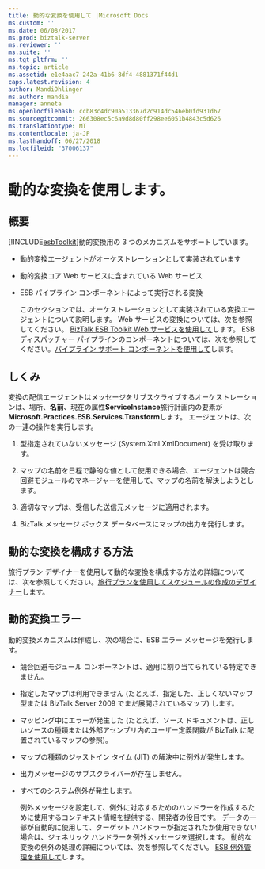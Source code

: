 ```yaml
---
title: 動的な変換を使用して |Microsoft Docs
ms.custom: ''
ms.date: 06/08/2017
ms.prod: biztalk-server
ms.reviewer: ''
ms.suite: ''
ms.tgt_pltfrm: ''
ms.topic: article
ms.assetid: e1e4aac7-242a-41b6-8df4-4881371f44d1
caps.latest.revision: 4
author: MandiOhlinger
ms.author: mandia
manager: anneta
ms.openlocfilehash: ccb83c4dc90a513367d2c914dc546eb0fd931d67
ms.sourcegitcommit: 266308ec5c6a9d8d80ff298ee6051b4843c5d626
ms.translationtype: MT
ms.contentlocale: ja-JP
ms.lasthandoff: 06/27/2018
ms.locfileid: "37006137"
---
```

# <a name="using-dynamic-transformation"></a>動的な変換を使用します。
## <a name="overview"></a>概要  
 [!INCLUDE[esbToolkit](../includes/esbtoolkit-md.md)]動的変換用の 3 つのメカニズムをサポートしています。  
  
- 動的変換エージェントがオーケストレーションとして実装されています  
  
- 動的変換コア Web サービスに含まれている Web サービス  
  
- ESB パイプライン コンポーネントによって実行される変換  
  
  このセクションでは、オーケストレーションとして実装されている変換エージェントについて説明します。 Web サービスの変換については、次を参照してください。 [BizTalk ESB Toolkit Web サービスを使用して](../esb-toolkit/using-the-biztalk-esb-toolkit-web-services.md)します。 ESB ディスパッチャー パイプラインのコンポーネントについては、次を参照してください。[パイプライン サポート コンポーネントを使用して](../esb-toolkit/using-the-pipeline-support-components.md)します。  
  
## <a name="how-it-works"></a>しくみ  
 変換の配信エージェントはメッセージをサブスクライブするオーケストレーションは、場所、**名前**、現在の属性**ServiceInstance**旅行計画内の要素が**Microsoft.Practices.ESB.Services.Transform**します。 エージェントは、次の一連の操作を実行します。  
  
1.  型指定されていないメッセージ (System.Xml.XmlDocument) を受け取ります。  
  
2.  マップの名前を日程で静的な値として使用できる場合、エージェントは競合回避モジュールのマネージャーを使用して、マップの名前を解決しようとします。  
  
3.  適切なマップは、受信した送信元メッセージに適用されます。  
  
4.  BizTalk メッセージ ボックス データベースにマップの出力を発行します。  
  
## <a name="how-to-configure-dynamic-transformation"></a>動的な変換を構成する方法  
 旅行プラン デザイナーを使用して動的な変換を構成する方法の詳細については、次を参照してください。[旅行プランを使用してスケジュールの作成のデザイナー](../esb-toolkit/creating-itineraries-using-itinerary-designer.md)します。  
  
## <a name="dynamic-transformation-errors"></a>動的変換エラー  
 動的変換メカニズムは作成し、次の場合に、ESB エラー メッセージを発行します。  
  
- 競合回避モジュール コンポーネントは、適用に割り当てられている特定できません。  
  
- 指定したマップは利用できません (たとえば、指定した、正しくないマップ型または BizTalk Server 2009 でまだ展開されているマップ) します。  
  
- マッピング中にエラーが発生した (たとえば、ソース ドキュメントは、正しいソースの種類または外部アセンブリ内のユーザー定義関数が BizTalk に配置されているマップの参照)。  
  
- マップの種類のジャストイン タイム (JIT) の解決中に例外が発生します。  
  
- 出力メッセージのサブスクライバーが存在しません。  
  
- すべてのシステム例外が発生します。  
  
  例外メッセージを設定して、例外に対応するためのハンドラーを作成するために使用するコンテキスト情報を提供する、開発者の役目です。 データの一部が自動的に使用して、ターゲット ハンドラーが指定されたか使用できない場合は、ジェネリック ハンドラーを例外メッセージを選択します。 動的な変換の例外の処理の詳細については、次を参照してください。 [ESB 例外管理を使用して](../esb-toolkit/using-esb-exception-management.md)します。